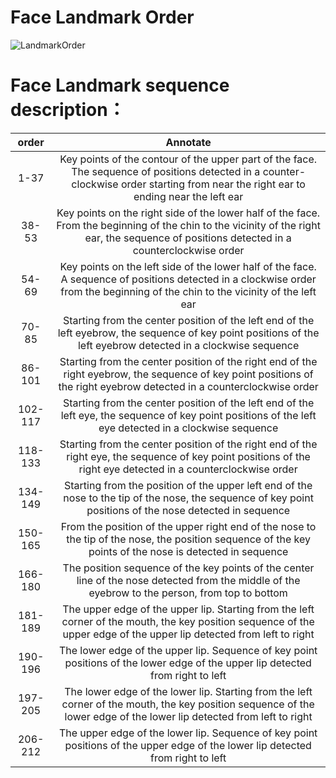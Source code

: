 # Face Landmark Order

![LandmarkOrder](https://openailab.oss-cn-shenzhen.aliyuncs.com/images/face_points.png)

# Face Landmark sequence description：
| order | Annotate |
| :---: | :---: |
| 1-37| Key points of the contour of the upper part of the face. The sequence of positions detected in a counter-clockwise order starting from near the right ear to ending near the left ear |
| 38-53 | Key points on the right side of the lower half of the face. From the beginning of the chin to the vicinity of the right ear, the sequence of positions detected in a counterclockwise order |
| 54-69 | Key points on the left side of the lower half of the face. A sequence of positions detected in a clockwise order from the beginning of the chin to the vicinity of the left ear|
| 70-85 | Starting from the center position of the left end of the left eyebrow, the sequence of key point positions of the left eyebrow detected in a clockwise sequence |
| 86-101 | Starting from the center position of the right end of the right eyebrow, the sequence of key point positions of the right eyebrow detected in a counterclockwise order |
102-117 | Starting from the center position of the left end of the left eye, the sequence of key point positions of the left eye detected in a clockwise sequence |
| 118-133 | Starting from the center position of the right end of the right eye, the sequence of key point positions of the right eye detected in a counterclockwise order |
| 134-149 | Starting from the position of the upper left end of the nose to the tip of the nose, the sequence of key point positions of the nose detected in sequence |
| 150-165 | From the position of the upper right end of the nose to the tip of the nose, the position sequence of the key points of the nose is detected in sequence |
| 166-180 | The position sequence of the key points of the center line of the nose detected from the middle of the eyebrow to the person, from top to bottom |
| 181-189 | The upper edge of the upper lip. Starting from the left corner of the mouth, the key position sequence of the upper edge of the upper lip detected from left to right |
| 190-196 | The lower edge of the upper lip. Sequence of key point positions of the lower edge of the upper lip detected from right to left |
| 197-205 | The lower edge of the lower lip. Starting from the left corner of the mouth, the key position sequence of the lower edge of the lower lip detected from left to right |
| 206-212 | The upper edge of the lower lip. Sequence of key point positions of the upper edge of the lower lip detected from right to left |